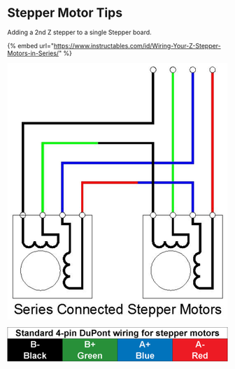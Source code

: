 # Stepper Motor Tips

Adding a 2nd Z stepper to a single Stepper board.

{% embed url="https://www.instructables.com/id/Wiring-Your-Z-Stepper-Motors-in-Series/" %}

![](../.gitbook/assets/series_connected_stepper_motor_wiring_diagram.JPG)

![](../.gitbook/assets/standard-4-pin-dupont-wiring-for-stepper-motors.png)

